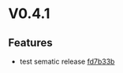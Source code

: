 # V0.4.1
## Features
* test sematic release [fd7b33b](https://github.com/qutang/arus/commit/fd7b33b)
